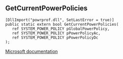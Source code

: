 ## GetCurrentPowerPolicies

```
[DllImport("powrprof.dll", SetLastError = true)]
public static extern bool GetCurrentPowerPolicies(
   ref SYSTEM_POWER_POLICY pGlobalPowerPolicy,
   ref SYSTEM_POWER_POLICY pPowerPolicyAc,
   ref SYSTEM_POWER_POLICY pPowerPolicyDc
);
```

[Microsoft documentation](https://docs.microsoft.com/en-us/windows/win32/api/powrprof/nf-powrprof-getcurrentpowerpolicies)
